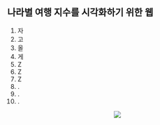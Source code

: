 ## 나라별 여행 지수를 시각화하기 위한 웹

1. 자
2. 고
3. 올
4. 게
5. Z
6. Z
7. Z
8. .
9. .
10. .

<p align = center>
 <img src="https://github.com/jenihun/bigdata_project/assets/66957765/f3a872a7-6a23-402f-b575-fa4ac1eee931">
 </p>

